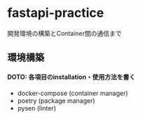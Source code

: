 # fastapi-practice

開発環境の構築とContainer間の通信まで

## 環境構築
#### DOTO: 各項目のinstallation・使用方法を書く
* docker-compose (container manager)
* poetry (package manager)
* pysen (linter)
